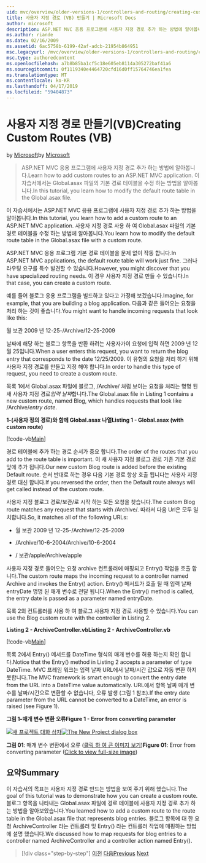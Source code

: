 ```yaml
---
uid: mvc/overview/older-versions-1/controllers-and-routing/creating-custom-routes-vb
title: 사용자 지정 경로 (VB) 만들기 | Microsoft Docs
author: microsoft
description: ASP.NET MVC 응용 프로그램에 사용자 지정 경로 추가 하는 방법에 알아봅니다. 이 자습서에서는 Global.asax 파일의 기본 경로 테이블을 수정 하는 방법을 알아봅니다.
ms.author: riande
ms.date: 02/16/2009
ms.assetid: 6ac5758b-6199-42af-adcb-21954b864951
msc.legacyurl: /mvc/overview/older-versions-1/controllers-and-routing/creating-custom-routes-vb
msc.type: authoredcontent
ms.openlocfilehash: a7b8b85ba1cf5c18e605eb8114a305272baf41a6
ms.sourcegitcommit: 0f1119340e4464720cfd16d0ff15764746ea1fea
ms.translationtype: MT
ms.contentlocale: ko-KR
ms.lasthandoff: 04/17/2019
ms.locfileid: "59404873"
---
```

# <a name="creating-custom-routes-vb"></a><span data-ttu-id="36549-104">사용자 지정 경로 만들기(VB)</span><span class="sxs-lookup"><span data-stu-id="36549-104">Creating Custom Routes (VB)</span></span>

<span data-ttu-id="36549-105">by [Microsoft](https://github.com/microsoft)</span><span class="sxs-lookup"><span data-stu-id="36549-105">by [Microsoft](https://github.com/microsoft)</span></span>

> <span data-ttu-id="36549-106">ASP.NET MVC 응용 프로그램에 사용자 지정 경로 추가 하는 방법에 알아봅니다.</span><span class="sxs-lookup"><span data-stu-id="36549-106">Learn how to add custom routes to an ASP.NET MVC application.</span></span> <span data-ttu-id="36549-107">이 자습서에서는 Global.asax 파일의 기본 경로 테이블을 수정 하는 방법을 알아봅니다.</span><span class="sxs-lookup"><span data-stu-id="36549-107">In this tutorial, you learn how to modify the default route table in the Global.asax file.</span></span>


<span data-ttu-id="36549-108">이 자습서에서는 ASP.NET MVC 응용 프로그램에 사용자 지정 경로 추가 하는 방법을 알아봅니다.</span><span class="sxs-lookup"><span data-stu-id="36549-108">In this tutorial, you learn how to add a custom route to an ASP.NET MVC application.</span></span> <span data-ttu-id="36549-109">사용자 지정 경로 사용 하 여 Global.asax 파일의 기본 경로 테이블을 수정 하는 방법에 알아봅니다.</span><span class="sxs-lookup"><span data-stu-id="36549-109">You learn how to modify the default route table in the Global.asax file with a custom route.</span></span>

<span data-ttu-id="36549-110">ASP.NET MVC 응용 프로그램 기본 경로 테이블을 문제 없이 작동 합니다.</span><span class="sxs-lookup"><span data-stu-id="36549-110">In ASP.NET MVC applications, the default route table will work just fine.</span></span> <span data-ttu-id="36549-111">그러나 라우팅 요구를 특수 발견할 수 있습니다.</span><span class="sxs-lookup"><span data-stu-id="36549-111">However, you might discover that you have specialized routing needs.</span></span> <span data-ttu-id="36549-112">이 경우 사용자 지정 경로 만들 수 있습니다.</span><span class="sxs-lookup"><span data-stu-id="36549-112">In that case, you can create a custom route.</span></span>

<span data-ttu-id="36549-113">예를 들어 블로그 응용 프로그램을 빌드하고 있다고 가정해 보겠습니다.</span><span class="sxs-lookup"><span data-stu-id="36549-113">Imagine, for example, that you are building a blog application.</span></span> <span data-ttu-id="36549-114">다음과 같은 들어오는 요청을 처리 하는 것이 좋습니다.</span><span class="sxs-lookup"><span data-stu-id="36549-114">You might want to handle incoming requests that look like this:</span></span>

<span data-ttu-id="36549-115">월 보관 2009 년 12-25-</span><span class="sxs-lookup"><span data-stu-id="36549-115">/Archive/12-25-2009</span></span>

<span data-ttu-id="36549-116">날짜에 해당 하는 블로그 항목을 반환 하려는 사용자가이 요청에 입력 하면 2009 년 12 월 25입니다.</span><span class="sxs-lookup"><span data-stu-id="36549-116">When a user enters this request, you want to return the blog entry that corresponds to the date 12/25/2009.</span></span> <span data-ttu-id="36549-117">이 유형의 요청을 처리 하기 위해 사용자 지정 경로를 만들고 지정 해야 합니다.</span><span class="sxs-lookup"><span data-stu-id="36549-117">In order to handle this type of request, you need to create a custom route.</span></span>

<span data-ttu-id="36549-118">목록 1에서 Global.asax 파일에 블로그, /Archive/ 처럼 보이는 요청을 처리는 명명 된 새 사용자 지정 경로*입력 날짜*합니다.</span><span class="sxs-lookup"><span data-stu-id="36549-118">The Global.asax file in Listing 1 contains a new custom route, named Blog, which handles requests that look like /Archive/*entry date*.</span></span>

<span data-ttu-id="36549-119">**1-(사용자 정의 경로)와 함께 Global.asax 나열**</span><span class="sxs-lookup"><span data-stu-id="36549-119">**Listing 1 - Global.asax (with custom route)**</span></span>

[!code-vb[Main](creating-custom-routes-vb/samples/sample1.vb)]

<span data-ttu-id="36549-120">경로 테이블에 추가 하는 경로 순서가 중요 합니다.</span><span class="sxs-lookup"><span data-stu-id="36549-120">The order of the routes that you add to the route table is important.</span></span> <span data-ttu-id="36549-121">이 새 사용자 지정 블로그 경로 기존 기본 경로 앞에 추가 됩니다.</span><span class="sxs-lookup"><span data-stu-id="36549-121">Our new custom Blog route is added before the existing Default route.</span></span> <span data-ttu-id="36549-122">순서 반대로 하는 경우 다음 기본 경로 항상 호출 됩니다는 사용자 지정 경로 대신 합니다.</span><span class="sxs-lookup"><span data-stu-id="36549-122">If you reversed the order, then the Default route always will get called instead of the custom route.</span></span>

<span data-ttu-id="36549-123">사용자 지정 블로그 경로/보관/로 시작 하는 모든 요청을 찾습니다.</span><span class="sxs-lookup"><span data-stu-id="36549-123">The custom Blog route matches any request that starts with /Archive/.</span></span> <span data-ttu-id="36549-124">따라서 다음 Url은 모두 일치합니다.</span><span class="sxs-lookup"><span data-stu-id="36549-124">So, it matches all of the following URLs:</span></span>

- <span data-ttu-id="36549-125">월 보관 2009 년 12-25-</span><span class="sxs-lookup"><span data-stu-id="36549-125">/Archive/12-25-2009</span></span>

- <span data-ttu-id="36549-126">/Archive/10-6-2004</span><span class="sxs-lookup"><span data-stu-id="36549-126">/Archive/10-6-2004</span></span>

- <span data-ttu-id="36549-127">/ 보관/apple</span><span class="sxs-lookup"><span data-stu-id="36549-127">/Archive/apple</span></span>

<span data-ttu-id="36549-128">사용자 지정 경로 들어오는 요청 archive 컨트롤러에 매핑되고 Entry() 작업을 호출 합니다.</span><span class="sxs-lookup"><span data-stu-id="36549-128">The custom route maps the incoming request to a controller named Archive and invokes the Entry() action.</span></span> <span data-ttu-id="36549-129">Entry() 메서드가 호출 될 때 입력 날짜 entryDate 명명 된 매개 변수로 전달 됩니다.</span><span class="sxs-lookup"><span data-stu-id="36549-129">When the Entry() method is called, the entry date is passed as a parameter named entryDate.</span></span>

<span data-ttu-id="36549-130">목록 2의 컨트롤러를 사용 하 여 블로그 사용자 지정 경로 사용할 수 있습니다.</span><span class="sxs-lookup"><span data-stu-id="36549-130">You can use the Blog custom route with the controller in Listing 2.</span></span>

<span data-ttu-id="36549-131">**Listing 2 - ArchiveController.vb**</span><span class="sxs-lookup"><span data-stu-id="36549-131">**Listing 2 - ArchiveController.vb**</span></span>

[!code-vb[Main](creating-custom-routes-vb/samples/sample2.vb)]

<span data-ttu-id="36549-132">목록 2에서 Entry() 메서드를 DateTime 형식의 매개 변수를 허용 하는지 확인 합니다.</span><span class="sxs-lookup"><span data-stu-id="36549-132">Notice that the Entry() method in Listing 2 accepts a parameter of type DateTime.</span></span> <span data-ttu-id="36549-133">MVC 프레임 워크는 입력 날짜 URL에서 날짜/시간 값으로 자동 변환 하지 못합니다.</span><span class="sxs-lookup"><span data-stu-id="36549-133">The MVC framework is smart enough to convert the entry date from the URL into a DateTime value automatically.</span></span> <span data-ttu-id="36549-134">URL에서 항목 날짜 매개 변수를 날짜/시간으로 변환할 수 없습니다, 오류 발생 (그림 1 참조).</span><span class="sxs-lookup"><span data-stu-id="36549-134">If the entry date parameter from the URL cannot be converted to a DateTime, an error is raised (see Figure 1).</span></span>

<span data-ttu-id="36549-135">**그림 1-매개 변수 변환 오류**</span><span class="sxs-lookup"><span data-stu-id="36549-135">**Figure 1 - Error from converting parameter**</span></span>


<span data-ttu-id="36549-136">[![새 프로젝트 대화 상자](creating-custom-routes-vb/_static/image1.jpg)](creating-custom-routes-vb/_static/image1.png)</span><span class="sxs-lookup"><span data-stu-id="36549-136">[![The New Project dialog box](creating-custom-routes-vb/_static/image1.jpg)](creating-custom-routes-vb/_static/image1.png)</span></span>

<span data-ttu-id="36549-137">**그림 01**: 매개 변수 변환에서 오류 ([클릭 하 여 큰 이미지 보기](creating-custom-routes-vb/_static/image2.png))</span><span class="sxs-lookup"><span data-stu-id="36549-137">**Figure 01**: Error from converting parameter ([Click to view full-size image](creating-custom-routes-vb/_static/image2.png))</span></span>


## <a name="summary"></a><span data-ttu-id="36549-138">요약</span><span class="sxs-lookup"><span data-stu-id="36549-138">Summary</span></span>

<span data-ttu-id="36549-139">이 자습서의 목표는 사용자 지정 경로 만드는 방법을 보여 주기 위해 했습니다.</span><span class="sxs-lookup"><span data-stu-id="36549-139">The goal of this tutorial was to demonstrate how you can create a custom route.</span></span> <span data-ttu-id="36549-140">블로그 항목을 나타내는 Global.asax 파일에 경로 테이블에 사용자 지정 경로 추가 하는 방법을 알아보았습니다.</span><span class="sxs-lookup"><span data-stu-id="36549-140">You learned how to add a custom route to the route table in the Global.asax file that represents blog entries.</span></span> <span data-ttu-id="36549-141">블로그 항목에 대 한 요청 ArchiveController 라는 컨트롤러 및 Entry() 라는 컨트롤러 작업에 매핑하는 방법에 설명 했습니다.</span><span class="sxs-lookup"><span data-stu-id="36549-141">We discussed how to map requests for blog entries to a controller named ArchiveController and a controller action named Entry().</span></span>

> [!div class="step-by-step"]
> <span data-ttu-id="36549-142">[이전](asp-net-mvc-controller-overview-vb.md)
> [다음](creating-a-route-constraint-vb.md)</span><span class="sxs-lookup"><span data-stu-id="36549-142">[Previous](asp-net-mvc-controller-overview-vb.md)
[Next](creating-a-route-constraint-vb.md)</span></span>
